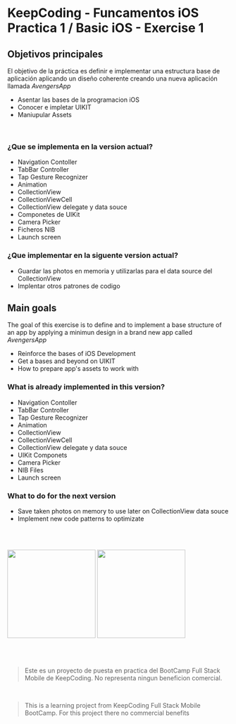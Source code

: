 # KeepCoding - Funcamentos iOS Practica 1 / Basic iOS - Exercise 1


## Objetivos principales

El objetivo de la práctica es definir e implementar una estructura base de aplicación aplicando un diseño coherente creando una nueva aplicación llamada *AvengersApp*

- Asentar las bases de la programacion iOS
- Conocer e impletar UIKIT
- Maniupular Assets

<br />

### ¿Que se implementa en la version actual?

- Navigation Contoller
- TabBar Controller
- Tap Gesture Recognizer
- Animation
- CollectionView
- CollectionViewCell
- CollectionView delegate y data souce
- Componetes de UIKit
- Camera Picker
- Ficheros NIB
- Launch screen

### ¿Que implementar en la siguente version actual?
- Guardar las photos en memoria y utilizarlas para el data source del CollectionView
- Implentar otros patrones de codigo



## Main goals

The goal of this exercise is to define and to implement a base structure of an app by applying a minimun design in a brand new app called *AvengersApp*

- Reinforce the bases of iOS Development
- Get a bases and beyond on UIKIT
- How to prepare app's assets to work with


### What is already implemented in this version?

- Navigation Contoller
- TabBar Controller
- Tap Gesture Recognizer
- Animation
- CollectionView
- CollectionViewCell
- CollectionView delegate y data souce
- UIKit Componets
- Camera Picker
- NIB Files
- Launch screen

### What to do for the next version
- Save taken photos on memory to use later on CollectionView data souce
- Implement new code patterns to optimizate

<br />
<br />

<p float="left">
  <img src="https://github.com/rodri2d2/AvengersApp/blob/release/v1.0/gif/part1.gif" width="200" />
  <img src="https://github.com/rodri2d2/AvengersApp/blob/release/v1.0/gif/part2.gif" width="200" /> 
</p>
<br />
<br />

>Este es un proyecto de puesta en practica del BootCamp Full Stack Mobile de KeepCoding.
>No representa ningun beneficion comercial.


<br />

>This is a learning project from KeepCoding Full Stack Mobile BootCamp.
>For this project there no commercial benefits




